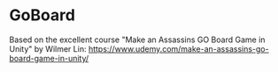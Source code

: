 # GoBoard
Based on the excellent course "Make an Assassins GO Board Game in Unity" by Wilmer Lin:
https://www.udemy.com/make-an-assassins-go-board-game-in-unity/

